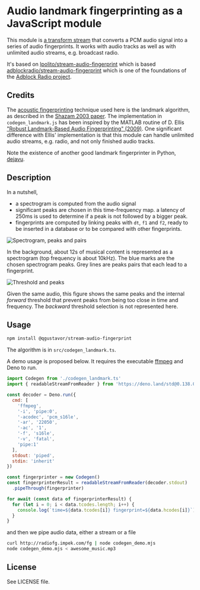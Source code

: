 # Audio landmark fingerprinting as a JavaScript module

This module is [a transform stream](https://developer.mozilla.org/en-US/docs/Web/API/TransformStream) that converts a PCM audio signal into a series of audio fingerprints. It works with audio tracks as well as with unlimited audio streams, e.g. broadcast radio.

It's based on [lpolito/stream-audio-fingerprint](https://github.com/lpolito/stream-audio-fingerprint) which is based [adblockradio/stream-audio-fingerprint](https://github.com/adblockradio/stream-audio-fingerprint) which is one of the foundations of the [Adblock Radio project](https://github.com/adblockradio/adblockradio).

## Credits

The [acoustic fingerprinting](https://en.wikipedia.org/wiki/Acoustic_fingerprint) technique used here is the landmark algorithm, as described in the [Shazam 2003 paper](http://www.ee.columbia.edu/~dpwe/papers/Wang03-shazam.pdf).
The implementation in ```codegen_landmark.js``` has been inspired by the MATLAB routine of D. Ellis ["Robust Landmark-Based Audio Fingerprinting" (2009)](http://labrosa.ee.columbia.edu/matlab/fingerprint/). One significant difference with Ellis' implementation is that this module can handle unlimited audio streams, e.g. radio, and not only finished audio tracks.

Note the existence of another good landmark fingerprinter in Python, [dejavu](https://github.com/worldveil/dejavu).

## Description

In a nutshell,
- a spectrogram is computed from the audio signal
- significant peaks are chosen in this time-frequency map. a latency of 250ms is used to determine if a peak is not followed by a bigger peak.
- fingerprints are computed by linking peaks with `dt`, `f1` and `f2`, ready to be inserted in a database or to be compared with other fingerprints.

![Spectrogram, peaks and pairs](out-fft.png)

In the background, about 12s of musical content is represented as a spectrogram (top frequency is about 10kHz). The blue marks are the chosen spectrogram peaks. Grey lines are peaks pairs that each lead to a fingerprint.

![Threshold and peaks](out-thr.png)

Given the same audio, this figure shows the same peaks and the internal *forward* threshold that prevent peaks from being too close in time and frequency. The *backward* threshold selection is not represented here.

## Usage

```sh
npm install @qgustavor/stream-audio-fingerprint
```

The algorithm is in `src/codegen_landmark.ts`.

A demo usage is proposed below. It requires the executable [ffmpeg](https://ffmpeg.org/download.html) and Deno to run.

```javascript
import Codegen from './codegen_landmark.ts'
import { readableStreamFromReader } from 'https://deno.land/std@0.138.0/streams/conversion.ts'

const decoder = Deno.run({
  cmd: [
    'ffmpeg',
    '-i', 'pipe:0',
    '-acodec', 'pcm_s16le',
    '-ar', '22050',
    '-ac', '1',
    '-f', 's16le',
    '-v', 'fatal',
    'pipe:1'
  ],
  stdout: 'piped',
  stdin: 'inherit'
})

const fingerprinter = new Codegen()
const fingerprinterResult = readableStreamFromReader(decoder.stdout)
  .pipeThrough(fingerprinter)

for await (const data of fingerprinterResult) {
  for (let i = 0; i < data.tcodes.length; i++) {
    console.log(`time=${data.tcodes[i]} fingerprint=${data.hcodes[i]}`)
  }
}
```

and then we pipe audio data, either a stream or a file

```sh
curl http://radiofg.impek.com/fg | node codegen_demo.mjs
node codegen_demo.mjs < awesome_music.mp3
```

## License

See LICENSE file.
